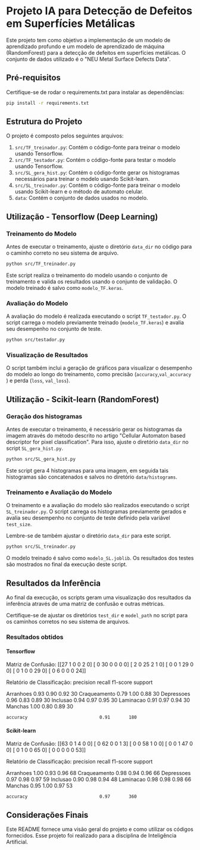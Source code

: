 # Projeto IA para Detecção de Defeitos em Superfícies Metálicas

Este projeto tem como objetivo a implementação de um modelo de aprendizado profundo e um modelo de aprendizado de máquina (RandomForest) para a detecção de defeitos em superfícies metálicas. O conjunto de dados utilizado é o "NEU Metal Surface Defects Data".

## Pré-requisitos

Certifique-se de rodar o requirements.txt para instalar as dependências:

```bash
pip install -r requirements.txt
```

## Estrutura do Projeto

O projeto é composto pelos seguintes arquivos:

1. `src/TF_treinador.py`: Contém o código-fonte para treinar o modelo usando Tensorflow.
2. `src/TF_testador.py`: Contém o código-fonte para testar o modelo usando Tensorflow.
3. `src/SL_gera_hist.py`: Contém o código-fonte gerar os histogramas necessários para treinar o modelo usando Scikit-learn.
4. `src/SL_treinador.py`: Contém o código-fonte para treinar o modelo usando Scikit-learn e o método de automato celular.
5. `data`: Contém o conjunto de dados usados no modelo.

## Utilização - Tensorflow (Deep Learning)

### Treinamento do Modelo

Antes de executar o treinamento, ajuste o diretório `data_dir` no código para o caminho correto no seu sistema de arquivo.

```bash
python src/TF_treinador.py
```

Este script realiza o treinamento do modelo usando o conjunto de treinamento e valida os resultados usando o conjunto de validação. O modelo treinado é salvo como `modelo_TF.keras`.

### Avaliação do Modelo

A avaliação do modelo é realizada executando o script `TF_testador.py`. O script carrega o modelo previamente treinado (`modelo_TF.keras`) e avalia seu desempenho no conjunto de teste.

```bash
python src/testador.py
```

### Visualização de Resultados

O script também inclui a geração de gráficos para visualizar o desempenho do modelo ao longo do treinamento, como precisão (`accuracy`,`val_accuracy` )  e perda (`loss`, `val_loss`).

## Utilização - Scikit-learn (RandomForest)

### Geração dos histogramas

Antes de executar o treinamento, é necessário gerar os histogramas da imagem através do método descrito no artigo "Cellular Automaton based descriptor for pixel classification". Para isso, ajuste o diretório `data_dir` no script `SL_gera_hist.py`.

```bash
python src/SL_gera_hist.py
```

Este script gera 4 histogramas para uma imagem, em seguida tais histogramas são concatenados e salvos no diretório `data/histograms`.

### Treinamento e Avaliação do Modelo

O treinamento e a avaliação do modelo são realizados executando o script `SL_treinador.py`. O script carrega os histogramas previamente gerados e avalia seu desempenho no conjunto de teste definido pela variável `test_size`.

Lembre-se de também ajustar o diretório `data_dir` para este script.

```bash
python src/SL_treinador.py
```

O modelo treinado é salvo como `modelo_SL.joblib`.
Os resultados dos testes são mostrados no final da execução deste script.

## Resultados da Inferência

Ao final da execução, os scripts geram uma visualização dos resultados da inferência através de uma matriz de confusão e outras métricas.

Certifique-se de ajustar os diretórios `test_dir` e `model_path` no script para os caminhos corretos no seu sistema de arquivos.

### Resultados obtidos

#### Tensorflow
Matriz de Confusão:
[[27  1  0  0  2  0]
 [ 0 30  0  0  0  0]
 [ 2  0 25  2  1  0]
 [ 0  0  1 29  0  0]
 [ 0  1  0  0 29  0]
 [ 0  6  0  0  0 24]]

Relatório de Classificação:
              precision    recall  f1-score   support

   Arranhoes       0.93      0.90      0.92        30
Craqueamento       0.79      1.00      0.88        30
  Depressoes       0.96      0.83      0.89        30
    Inclusao       0.94      0.97      0.95        30
   Laminacao       0.91      0.97      0.94        30
     Manchas       1.00      0.80      0.89        30

    accuracy                           0.91       180


#### Scikit-learn
Matriz de Confusão:
[[63  0  1  4  0  0]
 [ 0 62  0  0  1  3]
 [ 0  0 58  1  0  0]
 [ 0  0  1 47  0  0]
 [ 0  1  0  0 65  0]
 [ 0  0  0  0  0 53]]

Relatório de Classificação:
              precision    recall  f1-score   support

   Arranhoes       1.00      0.93      0.96        68
Craqueamento       0.98      0.94      0.96        66
  Depressoes       0.97      0.98      0.97        59
    Inclusao       0.90      0.98      0.94        48
   Laminacao       0.98      0.98      0.98        66
     Manchas       0.95      1.00      0.97        53

    accuracy                           0.97       360


## Considerações Finais

Este README fornece uma visão geral do projeto e como utilizar os códigos fornecidos.
Esse projeto foi realizado para a disciplina de Inteligência Artificial.
